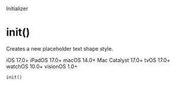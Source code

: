 Initializer

# init()

Creates a new placeholder text shape style.

iOS 17.0+  iPadOS 17.0+  macOS 14.0+  Mac Catalyst 17.0+  tvOS 17.0+  watchOS
10.0+  visionOS 1.0+

    
    
    init()

